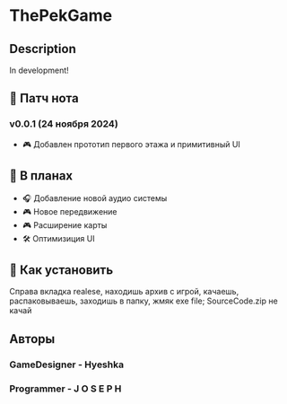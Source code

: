 # ThePekGame

## Description
In development!

## 🔧 Патч нота

### **v0.0.1** (24 ноября 2024)

- 🎮 Добавлен прототип первого этажа и примитивный UI

## 📅 В планах

- 🎧 Добавление новой аудио системы
- 🎮 Новое передвижение
- 🎮 Расширение карты
- 🛠️ Оптимизиция UI

## 🚀 Как установить
Справа вкладка realese, находишь архив с игрой, качаешь, распаковываешь, заходишь в папку, жмяк exe file; 
SourceCode.zip не качай

## Авторы

### GameDesigner - Hyeshka
### Programmer - J O S E P H
